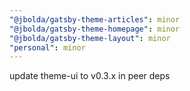 ```yaml
---
"@jbolda/gatsby-theme-articles": minor
"@jbolda/gatsby-theme-homepage": minor
"@jbolda/gatsby-theme-layout": minor
"personal": minor
---
```


update theme-ui to v0.3.x in peer deps
